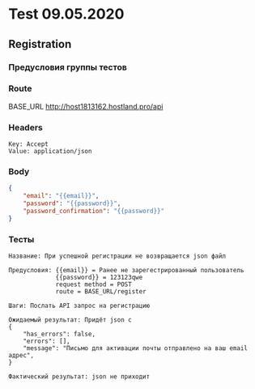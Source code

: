 # Test 09.05.2020

## Registration
### Предусловия группы тестов
### Route
BASE_URL  http://host1813162.hostland.pro/api

### Headers  
```
Key: Accept  
Value: application/json   
``` 
### Body     
```json
{
    "email": "{{email}}",
    "password": "{{password}}",
    "password_confirmation": "{{password}}"
}
```

### Тесты
```
Название: При успешной регистрации не возвращается json файл

Предусловия: {{email}} = Ранее не зарегестрированный пользователь
             {{password}} = 123123qwe
             request method = POST
             route = BASE_URL/register
             
Шаги: Послать API запрос на регистрацию 

Ожидаемый результат: Придёт json с
{
    "has_errors": false,
    "errors": [],
    "message": "Письмо для активации почты отправлено на ваш email адрес",
}

Фактический результат: json не приходит

```

